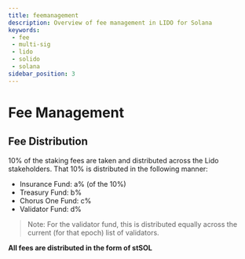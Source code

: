 ```yaml
---
title: feemanagement
description: Overview of fee management in LIDO for Solana
keywords:
 - fee
 - multi-sig
 - lido
 - solido
 - solana
sidebar_position: 3
---
```


# Fee Management

## Fee Distribution

10% of the staking fees are taken and distributed across the Lido stakeholders. That 10% is distributed in the following manner:

- Insurance Fund: a% (of the 10%)
- Treasury Fund: b%
- Chorus One Fund: c%
- Validator Fund: d%

> Note: For the validator fund, this is distributed equally across the current (for that epoch) list of validators.

**All fees are distributed in the form of stSOL**


